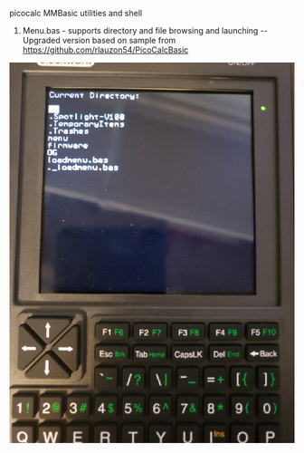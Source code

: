 picocalc MMBasic utilities and shell

1. Menu.bas - supports directory and file browsing and launching
   -- Upgraded version based on sample from https://github.com/rlauzon54/PicoCalcBasic 



![Screenshot](screenshot.png)
